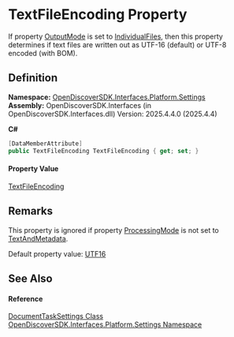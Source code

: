 # TextFileEncoding Property


If property <a href="4334f753-3ce0-61e6-d436-492365ada853">OutputMode</a> is set to <a href="a041a2d2-b2ef-2b6d-56fb-23d653640aec">IndividualFiles</a>, then this property determines if text files are written out as UTF-16 (default) or UTF-8 encoded (with BOM).



## Definition
**Namespace:** <a href="a4de3d25-b44d-10c7-9f7b-6e96e612f300">OpenDiscoverSDK.Interfaces.Platform.Settings</a>  
**Assembly:** OpenDiscoverSDK.Interfaces (in OpenDiscoverSDK.Interfaces.dll) Version: 2025.4.4.0 (2025.4.4)

**C#**
``` C#
[DataMemberAttribute]
public TextFileEncoding TextFileEncoding { get; set; }
```



#### Property Value
<a href="35e2755a-c247-9d37-1545-9bcf387080da">TextFileEncoding</a>

## Remarks

This property is ignored if property <a href="a5afd366-66ae-bb39-ccae-591a981c2a7d">ProcessingMode</a> is not set to <a href="a3c0aacd-f8c6-fb24-7c39-75da5098add5">TextAndMetadata</a>.

Default property value: <a href="35e2755a-c247-9d37-1545-9bcf387080da">UTF16</a>


## See Also


#### Reference
<a href="15834f2e-5778-5912-a2cc-a92e9d2e78fb">DocumentTaskSettings Class</a>  
<a href="a4de3d25-b44d-10c7-9f7b-6e96e612f300">OpenDiscoverSDK.Interfaces.Platform.Settings Namespace</a>  
